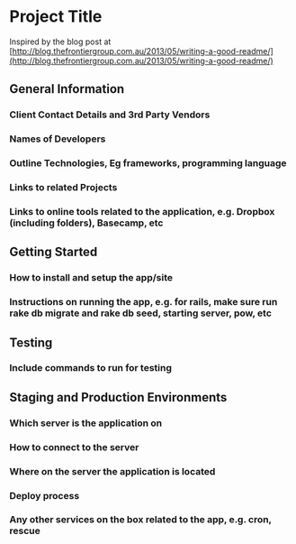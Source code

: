 # Project Title
Inspired by the blog post at [http://blog.thefrontiergroup.com.au/2013/05/writing-a-good-readme/](http://blog.thefrontiergroup.com.au/2013/05/writing-a-good-readme/)

## General Information
### Client Contact Details and 3rd Party Vendors
### Names of Developers
### Outline Technologies, Eg frameworks, programming language
### Links to related Projects
### Links to online tools related to the application, e.g. Dropbox (including folders), Basecamp, etc

## Getting Started
### How to install and setup the app/site
### Instructions on running the app, e.g. for rails, make sure run rake db migrate and rake db seed, starting server, pow, etc

## Testing
### Include commands to run for testing

## Staging and Production Environments
### Which server is the application on
### How to connect to the server
### Where on the server the application is located
### Deploy process
### Any other services on the box related to the app, e.g. cron, rescue